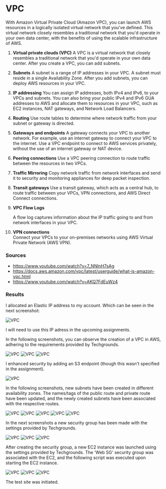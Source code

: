 # VPC
With Amazon Virtual Private Cloud (Amazon VPC), you can launch AWS resources in a logically isolated virtual network that you've defined. This virtual network closely resembles a traditional network that you'd operate in your own data center, with the benefits of using the scalable infrastructure of AWS.

1. __Virtual private clouds (VPC)__
A VPC is a virtual network that closely resembles a traditional network that you'd operate in your own data center. After you create a VPC, you can add subnets.
2. __Subnets__
A subnet is a range of IP addresses in your VPC. A subnet must reside in a single Availability Zone. After you add subnets, you can deploy AWS resources in your VPC.
3. __IP addressing__
You can assign IP addresses, both IPv4 and IPv6, to your VPCs and subnets. You can also bring your public IPv4 and IPv6 GUA addresses to AWS and allocate them to resources in your VPC, such as EC2 instances, NAT gateways, and Network Load Balancers.
4. __Routing__
Use route tables to determine where network traffic from your subnet or gateway is directed.
5. __Gateways and endpoints__
A gateway connects your VPC to another network. For example, use an internet gateway to connect your VPC to the internet. Use a VPC endpoint to connect to AWS services privately, without the use of an internet gateway or NAT device.
6. __Peering connections__
Use a VPC peering connection to route traffic between the resources in two VPCs.
7. __Traffic Mirroring__
Copy network traffic from network interfaces and send it to security and monitoring appliances for deep packet inspection.
8. __Transit gateways__
Use a transit gateway, which acts as a central hub, to route traffic between your VPCs, VPN connections, and AWS Direct Connect connections.
9. __VPC Flow Logs__  

   A flow log captures information about the IP traffic going to and from network interfaces in your VPC.
10. __VPN connections__  
Connect your VPCs to your on-premises networks using AWS Virtual Private Network (AWS VPN).

### Sources
* https://www.youtube.com/watch?v=7_NNlnH7sAg
* https://docs.aws.amazon.com/vpc/latest/userguide/what-is-amazon-vpc.html 
* https://www.youtube.com/watch?v=AKQ7FdEuWz4

### Results
I allocated an Elastic IP address to my account. Which can be seen in the next screenshot:

![VPC](../00_includes/04_AWS_I/48.ElasticIPadress.png) 

I will need to use this IP adress in the upcoming assignments. 

In the following screenshots, you can observe the creation of a VPC in AWS, adhering to the requirements provided by Techgrounds.

![VPC](../00_includes/04_AWS_I/49.MyVPC.png) 
![VPC](../00_includes/04_AWS_I/50.PublicRoute.png) 
![VPC](../00_includes/04_AWS_I/51.PrivateRoute.png) 

I enhanced security by adding an S3 endpoint (though this wasn't specified in the assignment).

![VPC](../00_includes/04_AWS_I/52.MainRouterToRegion.png) 

In the following screenshots, new subnets have been created in different availability zones. The names/tags of the public route and private route have been updated, and the newly created subnets have been associated with the respective routes.

![VPC](../00_includes/04_AWS_I/53.SubnetsCreated.png)
![VPC](../00_includes/04_AWS_I/54.TagOfPrivateRouteChanged.png)
![VPC](../00_includes/04_AWS_I/55.AssociatedPrivatesubnet.png)
![VPC](../00_includes/04_AWS_I/56.TagOfPublicChanged.png)
![VPC](../00_includes/04_AWS_I/57.AssociatedPublicSubnet.png)

In the next screenshots a new security group has been made with the settings provided by Techgrounds. 

![VPC](../00_includes/04_AWS_I/58.SecurityGroupMade.png)
![VPC](../00_includes/04_AWS_I/59.InboundRulls.png)
![VPC](../00_includes/04_AWS_I/60.Outboundrules.png)

After creating the security group, a new EC2 instance was launched using the settings provided by Techgrounds. The 'Web SG' security group was associated with the EC2, and the following script was executed upon starting the EC2 instance.

![VPC](../00_includes/04_AWS_I/63.BashScript.png)
![VPC](../00_includes/04_AWS_I/62.SummaryofNewEC2.png)
![VPC](../00_includes/04_AWS_I/61.TESTpage.png) 

The test site was initiated. 